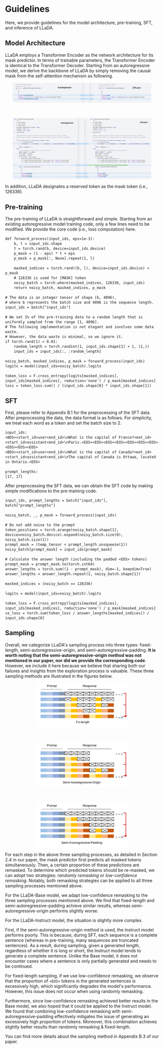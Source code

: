 # Guidelines
Here, we provide guidelines for the model architecture, pre-training, SFT, and inference of LLaDA.

## Model Architecture

LLaDA employs a Transformer Encoder as the network architecture for its mask predictor. 
In terms of trainable parameters, the Transformer Encoder is identical to the Transformer 
Decoder. Starting from an autoregressive model, we derive the backbone of LLaDA by simply 
removing the causal mask from the self-attention mechanism as following.

<div style="display: flex; justify-content: center; flex-wrap: wrap; gap: 50px;">
    <img src="imgs/transformer1.png" style="width: 90%;" />
    <img src="imgs/transformer2.png" style="width: 90%;" />
</div>

In addition, LLaDA designates a reserved token as the mask token (i.e., 126336).


## Pre-training
The pre-training of LLaDA is straightforward and simple. Starting from an existing 
autoregressive model training code, only a few lines need to be modified. 
We provide the core code (i.e., loss computation) here.

```angular2html
def forward_process(input_ids, eps=1e-3):
    b, l = input_ids.shape
    t = torch.rand(b, device=input_ids.device)
    p_mask = (1 - eps) * t + eps
    p_mask = p_mask[:, None].repeat(1, l)

    masked_indices = torch.rand((b, l), device=input_ids.device) < p_mask
    # 126336 is used for [MASK] token
    noisy_batch = torch.where(masked_indices, 126336, input_ids)
    return noisy_batch, masked_indices, p_mask

# The data is an integer tensor of shape (b, 4096), 
# where b represents the batch size and 4096 is the sequence length.
input_ids = batch["input_ids"]

# We set 1% of the pre-training data to a random length that is uniformly sampled from the range [1, 4096].
# The following implementation is not elegant and involves some data waste. 
# However, the data waste is minimal, so we ignore it.
if torch.rand(1) < 0.01:
    random_length = torch.randint(1, input_ids.shape[1] + 1, (1,))
    input_ids = input_ids[:, :random_length]

noisy_batch, masked_indices, p_mask = forward_process(input_ids)
logits = model(input_ids=noisy_batch).logits

token_loss = F.cross_entropy(logits[masked_indices], input_ids[masked_indices], reduction='none') / p_mask[masked_indices]
loss = token_loss.sum() / (input_ids.shape[0] * input_ids.shape[1])

```

## SFT
First, please refer to Appendix B.1 for the preprocessing of the SFT data. After preprocessing the data, 
the data format is as follows. For simplicity, we treat each word as a token and set the batch size to 2.
```angular2html
input_ids:
<BOS><start_id>user<end_id>\nWhat is the capital of France?<eot_id><start_id>assistant<end_id>\nParis.<EOS><EOS><EOS><EOS><EOS><EOS><EOS><EOS><EOS><EOS>
<BOS><start_id>user<end_id>\nWhat is the capital of Canada?<eot_id><start_id>assistant<end_id>\nThe capital of Canada is Ottawa, located in Ontario.<EOS>

prompt_lengths:
[17, 17]
```

After preprocessing the SFT data, 
we can obtain the SFT code by making simple modifications to the pre-training code.
```angular2html
input_ids, prompt_lengths = batch["input_ids"], batch["prompt_lengths"]

noisy_batch, _, p_mask = forward_process(input_ids)

# Do not add noise to the prompt
token_positions = torch.arange(noisy_batch.shape[1], device=noisy_batch.device).expand(noisy_batch.size(0), noisy_batch.size(1))
prompt_mask = (temp_tensor < prompt_length.unsqueeze(1))
noisy_batch[prompt_mask] = input_ids[prompt_mask]

# Calculate the answer length (including the padded <EOS> tokens)
prompt_mask = prompt_mask.to(torch.int64)    
answer_lengths = torch.sum((1 - prompt_mask), dim=-1, keepdim=True)
answer_lengths = answer_length.repeat(1, noisy_batch.shape[1])    

masked_indices = (noisy_batch == 126336)

logits = model(input_ids=noisy_batch).logits
    
token_loss = F.cross_entropy(logits[masked_indices], input_ids[masked_indices], reduction='none') / p_mask[masked_indices]
ce_loss = torch.sum(token_loss / answer_lengths[masked_indices]) / input_ids.shape[0]
```

## Sampling
Overall, we categorize LLaDA's sampling process into three types: fixed-length, semi-autoregressive-origin, and semi-autoregressive-padding.
**It is worth noting that the semi-autoregressive-origin method was not mentioned in our paper, nor did we provide the corresponding code**. 
However, we include it here because we believe that sharing both our failures and insights from the exploration process is valuable.
These three sampling methods are illustrated in the figures below.

<div style="display: flex; justify-content: center; flex-wrap: wrap; gap: 50px;">
    <img src="imgs/sample_fix_length.svg" style="width: 60%;" />
    <img src="imgs/sample_sar_origin.svg" style="width: 60%;" />
    <img src="imgs/sample_sar_padding.svg" style="width: 60%;" />
</div>

For each step in the above three sampling processes, as detailed in Section 2.4 in our paper, the mask predictor 
first predicts all masked tokens simultaneously. Then, a certain proportion of these predictions are remasked. 
To determine which predicted tokens should be re-masked, we can adopt two strategies: *randomly remasking* or 
*low-confidence remasking*. Notably, both remasking strategies can be applied to all three sampling processes 
mentioned above.

For the LLaDA-Base model, we adapt low-confidence remasking to the three sampling processes mentioned above. 
We find that fixed-length and semi-autoregressive-padding achieve similar results, whereas semi-autoregressive-origin 
performs slightly worse.

For the LLaDA-Instruct model, the situation is slightly more complex. 

First, if the semi-autoregressive-origin method is used, 
the Instruct model performs poorly. This is because, during SFT, each sequence is a complete sentence (whereas in pre-training, 
many sequences are truncated sentences). As a result, during sampling, given a generated length, regardless of whether it is 
long or short, the Instruct model tends to generate a complete sentence. Unlike the Base model, it does not encounter cases
where a sentence is only partially generated and needs to be continued.

For fixed-length sampling, if we use low-confidence remasking, we observe that the proportion of `<EOS>` tokens in 
the generated sentences is excessively high, which significantly degrades the model's performance. However, 
this issue does not occur when using randomly remasking.

Furthermore, since low-confidence remasking achieved better results in the Base model, we also hoped that it could be applied to 
the Instruct model. We found that combining low-confidence remasking with semi-autoregressive-padding effectively mitigates 
the issue of generating an excessively high proportion of <EOS> tokens. Moreover, this combination achieves 
slightly better results than randomly remasking & fixed-length.

You can find more details about the sampling method in Appendix B.3 of our paper.








